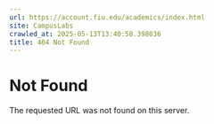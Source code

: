 ```yaml
---
url: https://account.fiu.edu/academics/index.html
site: CampusLabs
crawled_at: 2025-05-13T13:40:58.398036
title: 404 Not Found
---
```


# Not Found
The requested URL was not found on this server.

